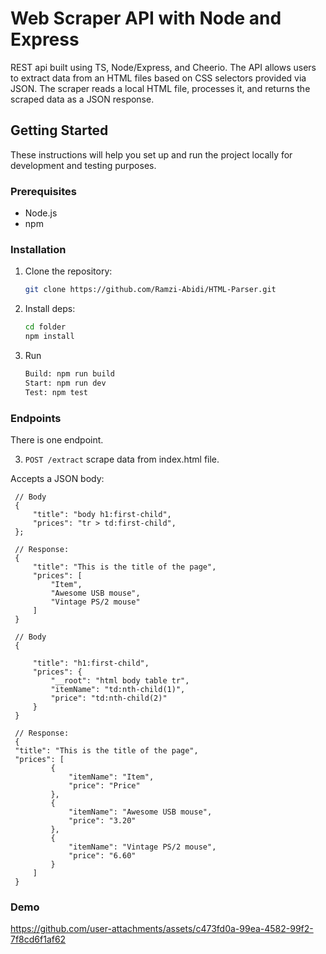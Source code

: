 # Web Scraper API with Node and Express

REST api built using TS, Node/Express, and Cheerio. The API allows users to extract data from an HTML files based on CSS selectors provided via JSON. The scraper reads a local HTML file, processes it, and returns the scraped data as a JSON response.

## Getting Started

These instructions will help you set up and run the project locally for development and testing purposes.

### Prerequisites

-   Node.js
-   npm

### Installation

1. Clone the repository:

    ```bash
    git clone https://github.com/Ramzi-Abidi/HTML-Parser.git
    ```

2. Install deps:

    ```bash
    cd folder
    npm install
    ```

3. Run
    ```bash
    Build: npm run build
    Start: npm run dev
    Test: npm test
    ```

### Endpoints

There is one endpoint.

3. `POST /extract` scrape data from index.html file.

Accepts a JSON body:
   ```jsonc
    // Body
    {
        "title": "body h1:first-child",
        "prices": "tr > td:first-child",
    };

    // Response:
    {
        "title": "This is the title of the page",
        "prices": [
            "Item",
            "Awesome USB mouse",
            "Vintage PS/2 mouse"
        ]
    }
   ```

   ```jsonc
    // Body
    {

        "title": "h1:first-child",
        "prices": {
            "__root": "html body table tr",
            "itemName": "td:nth-child(1)",
            "price": "td:nth-child(2)"
        }
    }

    // Response:
    {
    "title": "This is the title of the page",
    "prices": [
            {
                "itemName": "Item",
                "price": "Price"
            },
            {
                "itemName": "Awesome USB mouse",
                "price": "3.20"
            },
            {
                "itemName": "Vintage PS/2 mouse",
                "price": "6.60"
            }
        ]
    }
   ```

### Demo

https://github.com/user-attachments/assets/c473fd0a-99ea-4582-99f2-7f8cd6f1af62


